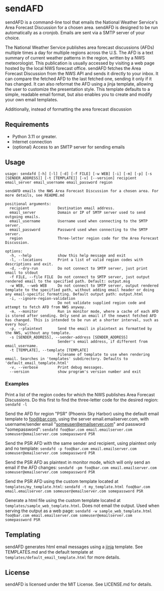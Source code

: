 # sendAFD
sendAFD is a command-line tool that emails the National Weather Service's Area Forecast Discussion for a chosen area.  sendAFD is designed to be run automatically as a cronjob. Emails are sent via a SMTP server of your choice.

The National Weather Service publishes area forecast discussions (AFDs) multiple times a day for multiple regions across the U.S. The AFD is a text summary of current weather patterns in the region, written by a NWS meteorologist. This publication is usually accessed by visiting a web page hosted by the local NWS forecast office. sendAFD fetches the Area Forecast Discussion from the NWS API and sends it directly to your inbox. It can compare the fetched AFD to the last fetched one, sending it only if it has changed. It can also reformat the AFD using a jinja template, allowing the user to customize the presentation style. This template defaults to a simple, readable email format, but also enables you to create and modify your own email templates.

Additionally, instead of formatting the area forecast discussion

## Requirements
- Python 3.11 or greater.
- Internet connection
- (optional) Access to an SMTP server for sending emails

## Usage

```
usage: sendafd [-h] [-l] [-d] [-f FILE] [-w WEB] [-i] [-m] [-p] [-s [SENDER_ADDRESS]] [-t [TEMPLATE]] [-v] [--version] recipient email_server email_username email_password region

sendAFD emails the NWS Area Forecast Discussion for a chosen area. For more details, see README.md

positional arguments:
  recipient             Destination email address.
  email_server          Domain or IP of SMTP server used to send outgoing emails.
  email_username        Username used when connecting to the SMTP server.
  email_password        Password used when connecting to the SMTP server.
  region                Three-letter region code for the Area Forecast Discussion.

options:
  -h, --help            show this help message and exit
  -l, --locations       Print a list of valid region codes with descriptions and exit.
  -d, --dry-run         Do not connect to SMTP server, just print email to stdout
  -f FILE, --file FILE  Do not connect to SMTP server, just output rendered email to the specified path. Default: output.msg
  -w WEB, --web WEB     Do not connect to SMTP server, output rendered template to the specified path, without adding email header or doing any email-specific formatting. Default output path: output.html
  -i, --ignore-region-validation
                        Do not validate supplied region code and attempt to fetch AFD from NWS anyway.
  -m, --monitor         Run in monitor mode, where a cache of each AFD is stored after sending. Only send an email if the newest fetched AFD has changed. This is intended to be run at a shorter interval, such as every hour.
  -p, --plaintext       Send the email in plaintext as formatted by the NWS, without any template.
  -s [SENDER_ADDRESS], --sender-address [SENDER_ADDRESS]
                        Sender's email address, if different from email_username.
  -t [TEMPLATE], --template [TEMPLATE]
                        Filename of template to use when rendering email. Searches in 'templates' subdirectory. Defaults to 'default_email_template.html'
  -v, --verbose         Print debug messages.
  --version             show program's version number and exit
```

### Examples
Print a list of the region codes for which the NWS publishes Area Forecast Discussions. Do this first to find the three-letter code for the desired region:
`sendafd -l`

Send the AFD for region "PSR" (Phoenix Sky Harbor) using the default email template to foo@bar.com, using the server email.emailserver.com, with username/sender email "someuser@emailserver.com" and password "somepassword":
`sendafd foo@bar.com email.emailserver.com someuser@emailserver.com somepassword PSR`

Send the PSR AFD with the same sender and recipient, using plaintext only and no template:
`sendafd -p foo@bar.com email.emailserver.com someuser@emailserver.com somepassword PSR`

Send the PSR AFD as plaintext in monitor mode, which will only send an email if the AFD changes:
`sendafd -pm foo@bar.com email.emailserver.com someuser@emailserver.com somepassword PSR`

Send the PSR AFD using the custom template located at `templates/my_template.html`:
`sendafd -t my_template.html foo@bar.com email.emailserver.com someuser@emailserver.com somepassword PSR`

Generate a html file using the custom template located at `templates/sample_web_template.html`. Does not email the output. Used when serving the output as a web page:
`sendafd -w sample_web_template.html foo@bar.com email.emailserver.com someuser@emailserver.com somepassword PSR`

## Templating
sendAFD generates html email messages using a [jinja](https://jinja.palletsprojects.com/en/3.1.x/) template. See TEMPLATES.md and the default template at `templates/default_email_template.html` for more details.

## License
sendAFD is licensed under the MIT License. See LICENSE.md for details.